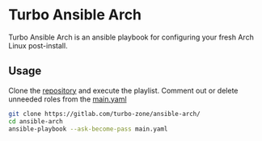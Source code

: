 # Turbo Ansible Arch

Turbo Ansible Arch is an ansible playbook for configuring your fresh Arch Linux post-install. 
## Usage

Clone the [repository](https://gitlab.com/turbo-zone/ansible-arch/) and execute the playlist. 
Comment out or delete unneeded roles from the [main.yaml](https://gitlab.com/turbo-zone/ansible-arch/-/blob/master/main.yaml)

```bash
git clone https://gitlab.com/turbo-zone/ansible-arch/
cd ansible-arch
ansible-playbook --ask-become-pass main.yaml 
```